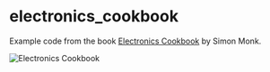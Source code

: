 # electronics_cookbook
Example code from the book [Electronics Cookbook](https://www.amazon.com/Electronics-Cookbook-Practical-Electronic-Raspberry/dp/1491953403) by Simon Monk.

![Electronics Cookbook](https://i1.wp.com/simonmonk.org/wp-content/uploads/2013/11/cover6.jpg?resize=397%2C499)
